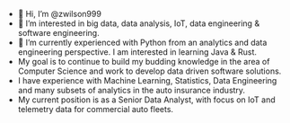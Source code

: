 - 👋 Hi, I’m @zwilson999
- 👀 I’m interested in big data, data analysis, IoT, data engineering & software engineering.
- 🌱 I’m currently experienced with Python from an analytics and data engineering perspective. I am interested in learning Java & Rust.
- My goal is to continue to build my budding knowledge in the area of Computer Science and work to develop data driven software solutions.
- I have experience with Machine Learning, Statistics, Data Engineering and many subsets of analytics in the auto insurance industry. 
- My current position is as a Senior Data Analyst, with focus on IoT and telemetry data for commercial auto fleets.

<!---
zwilson999/zwilson999 is a ✨ special ✨ repository because its `README.md` (this file) appears on your GitHub profile.
You can click the Preview link to take a look at your changes.
--->
